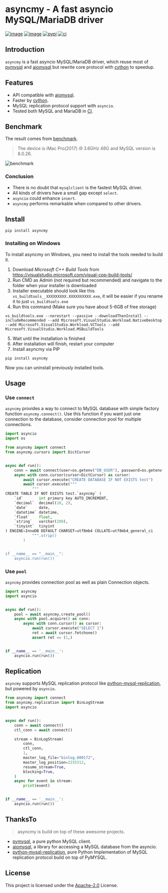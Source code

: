 # asyncmy - A fast asyncio MySQL/MariaDB driver

[![image](https://img.shields.io/pypi/v/asyncmy.svg?style=flat)](https://pypi.python.org/pypi/asyncmy)
[![image](https://img.shields.io/github/license/long2ice/asyncmy)](https://github.com/long2ice/asyncmy)
[![pypi](https://github.com/long2ice/asyncmy/actions/workflows/pypi.yml/badge.svg)](https://github.com/long2ice/asyncmy/actions/workflows/pypi.yml)
[![ci](https://github.com/long2ice/asyncmy/actions/workflows/ci.yml/badge.svg)](https://github.com/long2ice/asyncmy/actions/workflows/ci.yml)

## Introduction

`asyncmy` is a fast asyncio MySQL/MariaDB driver, which reuse most of [pymysql](https://github.com/PyMySQL/PyMySQL)
and [aiomysql](https://github.com/aio-libs/aiomysql) but rewrite core protocol with [cython](https://cython.org/) to
speedup.

## Features

- API compatible with [aiomysql](https://github.com/aio-libs/aiomysql).
- Faster by [cython](https://cython.org/).
- MySQL replication protocol support with `asyncio`.
- Tested both MySQL and MariaDB in [CI](https://github.com/long2ice/asyncmy/blob/dev/.github/workflows/ci.yml).

## Benchmark

The result comes from [benchmark](./benchmark).

> The device is iMac Pro(2017) i9 3.6GHz 48G and MySQL version is 8.0.26.

![benchmark](./images/benchmark.png)

### Conclusion

- There is no doubt that `mysqlclient` is the fastest MySQL driver.
- All kinds of drivers have a small gap except `select`.
- `asyncio` could enhance `insert`.
- `asyncmy` performs remarkable when compared to other drivers.

## Install

```shell
pip install asyncmy
```

### Installing on Windows

To install asyncmy on Windows, you need to install the tools needed to build it.

1. Download *Microsoft C++ Build Tools* from https://visualstudio.microsoft.com/visual-cpp-build-tools/
2. Run CMD as Admin (not required but recommended) and navigate to the folder when your installer is downloaded
3. Installer executable should look like this `vs_buildtools__XXXXXXXXX.XXXXXXXXXX.exe`, it will be easier if you rename
   it to just `vs_buildtools.exe`
4. Run this command (Make sure you have about 5-6GB of free storage)

```shell
vs_buildtools.exe --norestart --passive --downloadThenInstall --includeRecommended --add Microsoft.VisualStudio.Workload.NativeDesktop --add Microsoft.VisualStudio.Workload.VCTools --add Microsoft.VisualStudio.Workload.MSBuildTools
```

5. Wait until the installation is finished
6. After installation will finish, restart your computer
7. Install asyncmy via PIP

```shell
pip install asyncmy
```

Now you can uninstall previously installed tools.

## Usage

### Use `connect`

`asyncmy` provides a way to connect to MySQL database with simple factory function `asyncmy.connect()`. Use this
function if you want just one connection to the database, consider connection pool for multiple connections.

```py
import asyncio
import os

from asyncmy import connect
from asyncmy.cursors import DictCursor


async def run():
    conn = await connect(user=os.getenv("DB_USER"), password=os.getenv("DB_PASSWORD", ""))
    async with conn.cursor(cursor=DictCursor) as cursor:
        await cursor.execute("CREATE DATABASE IF NOT EXISTS test")
        await cursor.execute("""
            """
CREATE TABLE IF NOT EXISTS test.`asyncmy` (
    `id`       int primary key AUTO_INCREMENT,
    `decimal`  decimal(10, 2),
    `date`     date,
    `datetime` datetime,
    `float`    float,
    `string`   varchar(200),
    `tinyint`  tinyint
) ENGINE=InnoDB DEFAULT CHARSET=utf8mb4 COLLATE=utf8mb4_general_ci
            """.strip()
        )


if __name__ == "__main__":
    asyncio.run(run())
```

### Use `pool`

`asyncmy` provides connection pool as well as plain Connection objects.

```py
import asyncmy
import asyncio


async def run():
    pool = await asyncmy.create_pool()
    async with pool.acquire() as conn:
        async with conn.cursor() as cursor:
            await cursor.execute("SELECT 1")
            ret = await cursor.fetchone()
            assert ret == (1,)


if __name__ == '__main__':
    asyncio.run(run())
```

## Replication

`asyncmy` supports MySQL replication protocol
like [python-mysql-replication](https://github.com/noplay/python-mysql-replication), but powered by `asyncio`.

```py
from asyncmy import connect
from asyncmy.replication import BinLogStream
import asyncio


async def run():
    conn = await connect()
    ctl_conn = await connect()

    stream = BinLogStream(
        conn,
        ctl_conn,
        1,
        master_log_file="binlog.000172",
        master_log_position=2235312,
        resume_stream=True,
        blocking=True,
    )
    async for event in stream:
        print(event)


if __name__ == '__main__':
    asyncio.run(run())
```

## ThanksTo

> asyncmy is build on top of these awesome projects.

- [pymysql](https://github/pymysql/PyMySQL), a pure python MySQL client.
- [aiomysql](https://github.com/aio-libs/aiomysql), a library for accessing a MySQL database from the asyncio.
- [python-mysql-replication](https://github.com/noplay/python-mysql-replication), pure Python Implementation of MySQL
  replication protocol build on top of PyMYSQL.

## License

This project is licensed under the [Apache-2.0](./LICENSE) License.
